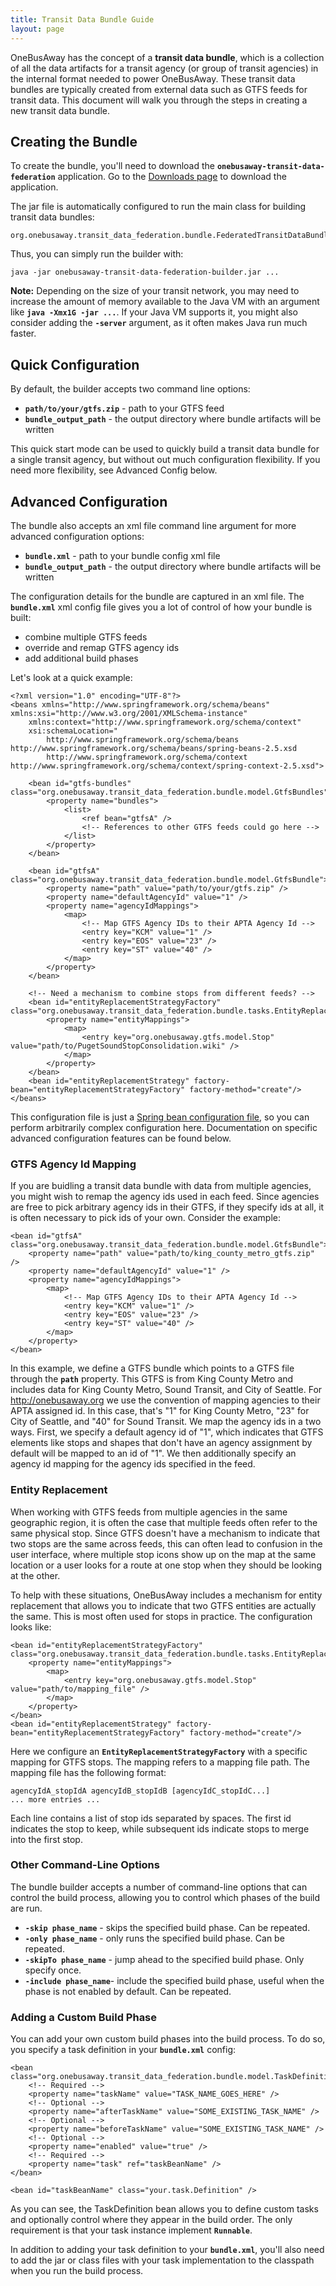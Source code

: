 ```yaml
---
title: Transit Data Bundle Guide
layout: page
---
```


OneBusAway has the concept of a **transit data bundle**, which is a collection of all the data artifacts for a transit
agency (or group of transit agencies) in the internal format needed to power OneBusAway.  These transit data bundles
are typically created from external data such as GTFS feeds for transit data.  This document will walk you through the steps in creating a new transit data bundle.

## Creating the Bundle

To create the bundle, you'll need to download the **`onebusaway-transit-data-federation`** application.  Go to the
[Downloads page](/downloads) to download the application.

The jar file is automatically configured to run the main class for building transit data bundles:

~~~
org.onebusaway.transit_data_federation.bundle.FederatedTransitDataBundleCreatorMain
~~~

Thus, you can simply run the builder with:

~~~
java -jar onebusaway-transit-data-federation-builder.jar ...
~~~

**Note:** Depending on the size of your transit network, you may need to increase the amount of memory available to the
Java VM with an argument like **`java -Xmx1G -jar ...`**.  If your Java VM supports it, you might also consider adding the
**`-server`** argument, as it often makes Java run much faster.

## Quick Configuration

By default, the builder accepts two command line options:

* **`path/to/your/gtfs.zip`** - path to your GTFS feed
* **`bundle_output_path`** - the output directory where bundle artifacts will be written

This quick start mode can be used to quickly build a transit data bundle for a single transit agency, but without out
much configuration flexibility.  If you need more flexibility, see Advanced Config below.

## Advanced Configuration

The bundle also accepts an xml file command line argument for more advanced configuration options:

* **`bundle.xml`** - path to your bundle config xml file
* **`bundle_output_path`** - the output directory where bundle artifacts will be written

The configuration details for the bundle are captured in an xml file.  The **`bundle.xml`** xml config file gives you a lot
of control of how your bundle is built:

* combine multiple GTFS feeds
* override and remap GTFS agency ids
* add additional build phases

Let's look at a quick example:

~~~
<?xml version="1.0" encoding="UTF-8"?>
<beans xmlns="http://www.springframework.org/schema/beans" xmlns:xsi="http://www.w3.org/2001/XMLSchema-instance"
    xmlns:context="http://www.springframework.org/schema/context"
    xsi:schemaLocation="
        http://www.springframework.org/schema/beans http://www.springframework.org/schema/beans/spring-beans-2.5.xsd
        http://www.springframework.org/schema/context http://www.springframework.org/schema/context/spring-context-2.5.xsd">

    <bean id="gtfs-bundles" class="org.onebusaway.transit_data_federation.bundle.model.GtfsBundles">
        <property name="bundles">
            <list>
                <ref bean="gtfsA" />
                <!-- References to other GTFS feeds could go here -->
            </list>
        </property>
    </bean>

    <bean id="gtfsA" class="org.onebusaway.transit_data_federation.bundle.model.GtfsBundle">
        <property name="path" value="path/to/your/gtfs.zip" />
        <property name="defaultAgencyId" value="1" />
        <property name="agencyIdMappings">
            <map>
                <!-- Map GTFS Agency IDs to their APTA Agency Id -->
                <entry key="KCM" value="1" />
                <entry key="EOS" value="23" />
                <entry key="ST" value="40" />
            </map>
        </property>
    </bean>

    <!-- Need a mechanism to combine stops from different feeds? -->
    <bean id="entityReplacementStrategyFactory" class="org.onebusaway.transit_data_federation.bundle.tasks.EntityReplacementStrategyFactory">
        <property name="entityMappings">
            <map>
                <entry key="org.onebusaway.gtfs.model.Stop" value="path/to/PugetSoundStopConsolidation.wiki" />
            </map>
        </property>
    </bean>
    <bean id="entityReplacementStrategy" factory-bean="entityReplacementStrategyFactory" factory-method="create"/>
</beans>
~~~

This configuration file is just a [Spring bean configuration file](http://static.springsource.org/spring/docs/3.0.x/spring-framework-reference/html/beans.html),
so you can perform arbitrarily complex configuration here.  Documentation on specific advanced configuration features
can be found below.

### GTFS Agency Id Mapping

If you are buidling a transit data bundle with data from multiple agencies, you might wish to remap the agency ids
used in each feed.  Since agencies are free to pick arbitrary agency ids in their GTFS, if they specify ids at all, it
is often necessary to pick ids of your own.  Consider the example:

~~~
<bean id="gtfsA" class="org.onebusaway.transit_data_federation.bundle.model.GtfsBundle">
    <property name="path" value="path/to/king_county_metro_gtfs.zip" />
    <property name="defaultAgencyId" value="1" />
    <property name="agencyIdMappings">
        <map>
            <!-- Map GTFS Agency IDs to their APTA Agency Id -->
            <entry key="KCM" value="1" />
            <entry key="EOS" value="23" />
            <entry key="ST" value="40" />
        </map>
    </property>
</bean>
~~~

In this example, we define a GTFS bundle which points to a GTFS file through the **`path`** property.  This GTFS is from
King County Metro and includes data for King County Metro, Sound Transit, and City of Seattle.  For http://onebusaway.org
we use the convention of mapping agencies to their APTA assigned id.  In this case, that's "1" for King County Metro,
"23" for City of Seattle, and "40" for Sound Transit.  We map the agency ids in a two ways.  First, we specify a default
agency id of "1", which indicates that GTFS elements like stops and shapes that don't have an agency assignment by
default will be mapped to an id of "1".  We then additionally specify an agency id mapping for the agency ids specified
in the feed.

### Entity Replacement

When working with GTFS feeds from multiple agencies in the same geographic region, it is often the case that multiple
feeds often refer to the same physical stop.  Since GTFS doesn't have a mechanism to indicate that two stops are the
same across feeds, this can often lead to confusion in the user interface, where multiple stop icons show up on the map
at the same location or a user looks for a route at one stop when they should be looking at the other.

To help with these situations, OneBusAway includes a mechanism for entity replacement that allows you to indicate that
two GTFS entities are actually the same.  This is most often used for stops in practice.  The configuration looks like:

~~~
<bean id="entityReplacementStrategyFactory" class="org.onebusaway.transit_data_federation.bundle.tasks.EntityReplacementStrategyFactory">
    <property name="entityMappings">
        <map>
            <entry key="org.onebusaway.gtfs.model.Stop" value="path/to/mapping_file" />
        </map>
    </property>
</bean>
<bean id="entityReplacementStrategy" factory-bean="entityReplacementStrategyFactory" factory-method="create"/>
~~~

Here we configure an **`EntityReplacementStrategyFactory`** with a specific mapping for GTFS stops.  The mapping refers
to a mapping file path.  The mapping file has the following format:

~~~
agencyIdA_stopIdA agencyIdB_stopIdB [agencyIdC_stopIdC...]
... more entries ...
~~~

Each line contains a list of stop ids separated by spaces.  The first id indicates the stop to keep, while subsequent
ids indicate stops to merge into the first stop.

### Other Command-Line Options

The bundle builder accepts a number of command-line options that can control the build process, allowing you to control
which phases of the build are run.

* **`-skip phase_name`** - skips the specified build phase.  Can be repeated.
* **`-only phase_name`** - only runs the specified build phase.  Can be repeated.
* **`-skipTo phase_name`** - jump ahead to the specified build phase.  Only specify once.
* **`-include phase_name`**- include the specified build phase, useful when the phase is not enabled by default.  Can be repeated.

### Adding a Custom Build Phase

You can add your own custom build phases into the build process.  To do so, you specify a task definition in your
**`bundle.xml`** config:

~~~
<bean class="org.onebusaway.transit_data_federation.bundle.model.TaskDefinition">
    <!-- Required -->
    <property name="taskName" value="TASK_NAME_GOES_HERE" />
    <!-- Optional -->
    <property name="afterTaskName" value="SOME_EXISTING_TASK_NAME" />
    <!-- Optional -->
    <property name="beforeTaskName" value="SOME_EXISTING_TASK_NAME" />
    <!-- Optional -->
    <property name="enabled" value="true" />
    <!-- Required -->
    <property name="task" ref="taskBeanName" />
</bean>

<bean id="taskBeanName" class="your.task.Definition" />
~~~

As you can see, the TaskDefinition bean allows you to define custom tasks and optionally control where they appear
in the build order.  The only requirement is that your task instance implement **`Runnable`**.

In addition to adding your task definition to your **`bundle.xml`**, you'll also need to add the jar or class files with
your task implementation to the classpath when you run the build process.
